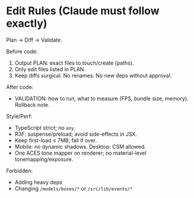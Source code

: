 # Edit Rules (Claude must follow exactly)
Plan → Diff → Validate.

Before code:
1) Output PLAN: exact files to touch/create (paths).
2) Only edit files listed in PLAN.
3) Keep diffs surgical. No renames. No new deps without approval.

After code:
- VALIDATION: how to run, what to measure (FPS, bundle size, memory). Rollback note.

Style/Perf:
- TypeScript strict; no `any`.
- R3F: suspense/preload; avoid side-effects in JSX.
- Keep first-load ≤ 7MB, fail if over.
- Mobile: no dynamic shadows. Desktop: CSM allowed.
- One ACES tone mapper on renderer; no material-level tonemapping/exposure.

Forbidden:
- Adding heavy deps
- Changing `/models/boxes/*` or `/src/lib/events/*`
